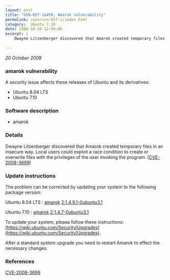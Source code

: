 ```yaml
---
layout: post
title: "USN-657-1&#58; Amarok vulnerability"
permalink: /usn/usn-657-1/index.html
category:  Ubuntu 7.10
date: 2008-10-20 12:00:00
excerpt: |
    Dwayne Litzenberger discovered that Amarok created temporary files in an insecure way. Local users could exploit a race condition to create or overwrite files with the privileges of the user invoking the program. ([CVE-2008-3699](http://people.ubuntu.com/~ubuntu-security/cve/CVE-2008-3699)) 
    
--- 
```

 
 

*20 October 2008*

### amarok vulnerability

A security issue affects these releases of Ubuntu and its derivatives:

* Ubuntu 8.04 LTS
* Ubuntu 7.10

### Software description

* amarok 

### Details

Dwayne Litzenberger discovered that Amarok created temporary files in an insecure way. Local users could exploit a race condition to create or overwrite files with the privileges of the user invoking the program. ([CVE-2008-3699](http://people.ubuntu.com/~ubuntu-security/cve/CVE-2008-3699)) 

### Update instructions

The problem can be corrected by updating your system to the following package version:

Ubuntu 8.04 LTS
 : [amarok](https://launchpad.net/ubuntu/+source/amarok) <span> [2:1.4.9.1-0ubuntu3.1](https://launchpad.net/ubuntu/+source/amarok/2:1.4.9.1-0ubuntu3.1) </span> 

Ubuntu 7.10
 : [amarok](https://launchpad.net/ubuntu/+source/amarok) <span> [2:1.4.7-0ubuntu3.1](https://launchpad.net/ubuntu/+source/amarok/2:1.4.7-0ubuntu3.1) </span> 

To update your system, please follow these instructions: [https://wiki.ubuntu.com/Security/Upgrades](https://wiki.ubuntu.com/Security/Upgrades).

After a standard system upgrade you need to restart Amarok to effect the necessary changes. 

### References

 
 [CVE-2008-3699](http://people.ubuntu.com/~ubuntu-security/cve/CVE-2008-3699)
 

